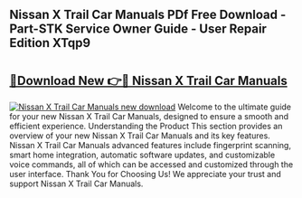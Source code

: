 ## Nissan X Trail Car Manuals PDf Free Download - Part-STK Service Owner Guide - User Repair Edition XTqp9

# <h2><a href="http://bc46834.oget.top/?id=Nissan+X+Trail+Car+Manuals">🔗Download New 👉🔴 Nissan X Trail Car Manuals</a></h2>

[![Nissan X Trail Car Manuals new download](https://i.imgur.com/5g1atiW.png)](http://bc46834.oget.top/?id=Nissan+X+Trail+Car+Manuals)
Welcome to the ultimate guide for your new Nissan X Trail Car Manuals, designed to ensure a smooth and efficient experience. Understanding the Product This section provides an overview of your new Nissan X Trail Car Manuals and its key features. Nissan X Trail Car Manuals advanced features include fingerprint scanning, smart home integration, automatic software updates, and customizable voice commands, all of which can be accessed and customized through the user interface. Thank You for Choosing Us! We appreciate your trust and support Nissan X Trail Car Manuals.
